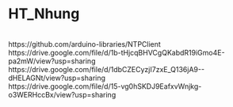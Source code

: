 # HT_Nhung
<br>
https://github.com/arduino-libraries/NTPClient
<br>
https://drive.google.com/file/d/1b-tHjcqBHVCgQKabdR19iGmo4E-pa2mW/view?usp=sharing
<br>
https://drive.google.com/file/d/1dbCZECyzjI7zxE_Q136jA9--dHELAGNt/view?usp=sharing
<br>
https://drive.google.com/file/d/15-vg0hSKDJ9EafxvWnjkg-o3WERHccBx/view?usp=sharing
